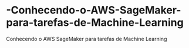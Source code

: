 # -Conhecendo-o-AWS-SageMaker-para-tarefas-de-Machine-Learning
 Conhecendo o AWS SageMaker para tarefas de Machine Learning
